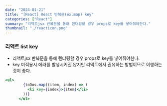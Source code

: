 ```yaml
---
date: "2024-01-21"
title: "[React] React 반복문(ex.map) key"
categories: ["React"]
summary: "리액트jsx 반복문을 통해 렌더링할 경우 props로 key를 넣어줘야한다."
thumbnail: "./reacticon.png"
---
```



### 리액트 list key

- 리액트jsx 반복문을 통해 렌더링할 경우 props로 key를 넣어줘야한다.
- key 미적용시 에러를 발생시키진 않지만 리액트에서 권유하는 방법이므로 이행하는 것이 좋다.

```jsx
<ul>
        {toDos.map((item, index) => (
          <li key={index}>{item}</li>
        ))}
      </ul>
```